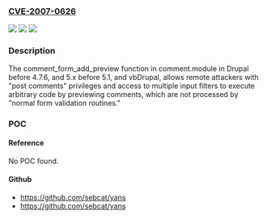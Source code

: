 ### [CVE-2007-0626](https://cve.mitre.org/cgi-bin/cvename.cgi?name=CVE-2007-0626)
![](https://img.shields.io/static/v1?label=Product&message=n%2Fa&color=blue)
![](https://img.shields.io/static/v1?label=Version&message=n%2Fa&color=blue)
![](https://img.shields.io/static/v1?label=Vulnerability&message=n%2Fa&color=brighgreen)

### Description

The comment_form_add_preview function in comment.module in Drupal before 4.7.6, and 5.x before 5.1, and vbDrupal, allows remote attackers with "post comments" privileges and access to multiple input filters to execute arbitrary code by previewing comments, which are not processed by "normal form validation routines."

### POC

#### Reference
No POC found.

#### Github
- https://github.com/sebcat/yans
- https://github.com/sebcat/yans

